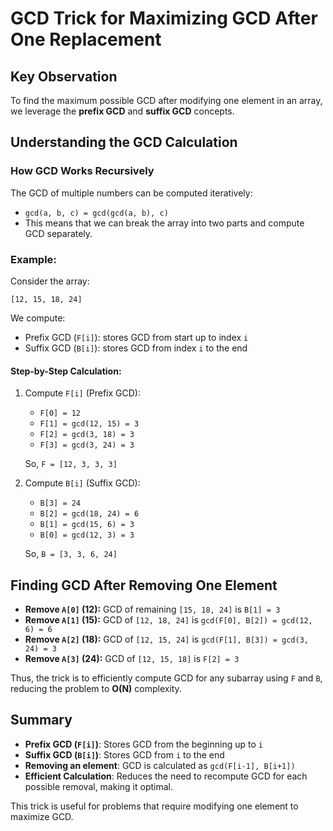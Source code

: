 # GCD Trick for Maximizing GCD After One Replacement

## Key Observation

To find the maximum possible GCD after modifying one element in an array, we leverage the **prefix GCD** and **suffix GCD** concepts.

## Understanding the GCD Calculation

### How GCD Works Recursively

The GCD of multiple numbers can be computed iteratively:

- `gcd(a, b, c) = gcd(gcd(a, b), c)`
- This means that we can break the array into two parts and compute GCD separately.

### Example:

Consider the array:

```
[12, 15, 18, 24]
```

We compute:

- Prefix GCD (`F[i]`): stores GCD from start up to index `i`
- Suffix GCD (`B[i]`): stores GCD from index `i` to the end

#### Step-by-Step Calculation:

1. Compute `F[i]` (Prefix GCD):

   - `F[0] = 12`
   - `F[1] = gcd(12, 15) = 3`
   - `F[2] = gcd(3, 18) = 3`
   - `F[3] = gcd(3, 24) = 3`

   So, `F = [12, 3, 3, 3]`

2. Compute `B[i]` (Suffix GCD):

   - `B[3] = 24`
   - `B[2] = gcd(18, 24) = 6`
   - `B[1] = gcd(15, 6) = 3`
   - `B[0] = gcd(12, 3) = 3`

   So, `B = [3, 3, 6, 24]`

## Finding GCD After Removing One Element

- **Remove `A[0]` (12):** GCD of remaining `[15, 18, 24]` is `B[1] = 3`
- **Remove `A[1]` (15):** GCD of `[12, 18, 24]` is `gcd(F[0], B[2]) = gcd(12, 6) = 6`
- **Remove `A[2]` (18):** GCD of `[12, 15, 24]` is `gcd(F[1], B[3]) = gcd(3, 24) = 3`
- **Remove `A[3]` (24):** GCD of `[12, 15, 18]` is `F[2] = 3`

Thus, the trick is to efficiently compute GCD for any subarray using `F` and `B`, reducing the problem to **O(N)** complexity.

## Summary

- **Prefix GCD (`F[i]`)**: Stores GCD from the beginning up to `i`
- **Suffix GCD (`B[i]`)**: Stores GCD from `i` to the end
- **Removing an element**: GCD is calculated as `gcd(F[i-1], B[i+1])`
- **Efficient Calculation**: Reduces the need to recompute GCD for each possible removal, making it optimal.

This trick is useful for problems that require modifying one element to maximize GCD.
